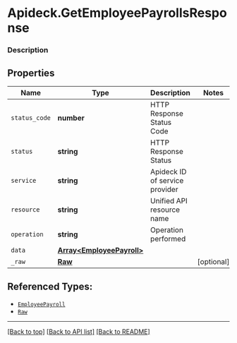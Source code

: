 # Apideck.GetEmployeePayrollsResponse

### Description

## Properties
Name | Type | Description | Notes
------------ | ------------- | ------------- | -------------
`status_code` | **number** | HTTP Response Status Code | 
`status` | **string** | HTTP Response Status | 
`service` | **string** | Apideck ID of service provider | 
`resource` | **string** | Unified API resource name | 
`operation` | **string** | Operation performed | 
`data` | [**Array&lt;EmployeePayroll&gt;**](EmployeePayroll.md) |  | 
`_raw` | [**Raw**](Raw.md) |  | [optional] 





## Referenced Types:





* [`EmployeePayroll`](EmployeePayroll.md)
* [`Raw`](Raw.md)

---

[[Back to top]](#) [[Back to API list]](../../../../README.md#documentation-for-api-endpoints) [[Back to README]](../../../../README.md)


